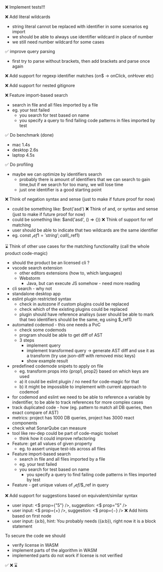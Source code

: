 
❌ Implement tests!!!

❌ Add literal wildcards
  - string literal cannot be replaced with identifier in some scenarios eg import
  - we should be able to always use identifier wildcard in place of number
  - we still need number wildcard for some cases

✅ improve query parsing
  - first try to parse without brackets, then add brackets and parse once again

❌ Add support for regexp identifier matches (on$ -> onClick, onHover etc)

❌ Add support for nested gitignore

❌ Feature import-based search
  - search in file and all files imported by a file
  - eg. your test failed
    - you search for test based on name
    - you specify a query to find failing code patterns in files imported by test

✅ Do benchmark (done)
  - mac 1.4s
  - desktop 2.6s 
  - laptop 4.5s

✅ Do profiling
  - maybe we can optimize by identifiers search
    - probably there is amount of identifiers that we can search to gain time,but if we search for too many, we will lose time
    - just one identifier is a good starting point

❌ Think of negation syntax and sense (just to make if future proof for now)
  - could be something like: $not('asd')
❌ Think of and, or syntax and sense (just to make if future proof for now)
  - could be something like: $and('asd', () => {}) 
❌ Think of support for ref matching
  - user should be able to indicate that two wildcards are the same identifier 
  - eg. const $_ref1 = 'string'; call($_ref1)

⌛ Think of other use cases for the matching functionality (call the whole product code-magic)
  - should the product be an licensed cli ?
  - vscode search extension
      - other editors extensions (how to, which languages)
      - Webstorm 
        - Java, but can execute JS somehow - need more reading
  - cli search - why not
  - standalone desktop app
  - eslint plugin restricted syntax 
    - check in autozone if custom plugins could be replaced
    - check which of the existing plugins could be replaced
    - plugin should have reference analisys (user should be able to mark that two identifiers should be the same, eg using $_ref1)
  - automated codemod - this one needs a PoC
    - check some codemods
    - program should be able to get diff of AST
    - 3 steps
      - implement query
      - implement transformed query
      -> generate AST diff and use it as a transform (try use json-diff with removed misc keys)
      - show example result
  - predefined codemode snipets to apply on file
    - eg. transform props into {prop1, prop2} based on which keys are used
    - a) it could be eslint plugin / no need for code-magic for that 
    - b) it might be impossible to implement with current approach to codemod
  - for codemod and eslint we need to be able to reference a variable by indentifier, to be able to track references for more complex cases
  - track duplicated code - how (eg. pattern to match all DB queries, then exact compare of AST)
  - metrics: project has 1000 DB queries, project has 3000 react components
  - check what SonarQube can measure
  - tool like rev-dep could be part of code-magic toolset
    - think how it could improve refactoring
  - Feature: get all values of given property
    - eg. to assert unique test-ids across all files
  - Feature import-based search
    - search in file and all files imported by a file
    - eg. your test failed
    - you search for test based on name
      - you specify a query to find failing code patterns in files imported by test
  - Feature - get unique values of $_ref/$$_ref in query

❌ Add support for suggestions based on equivalent/similar syntax
  - user input: <$ prop={"5"} />,  suggestion: <$ prop="5" />
  - user input: <$ prop={$+$} />,  suggestion: <$ prop={$-$} />
❌ Add hints based on first node
  - user input: {a:b}, hint: You probably needs ({a:b}), right now it is a block statement

To secure the code we should 
  - verify license in WASM
  - implement parts of the algorithm in WASM
  - implemented parts do not work if license is not verified
 
✅
❌
⌛